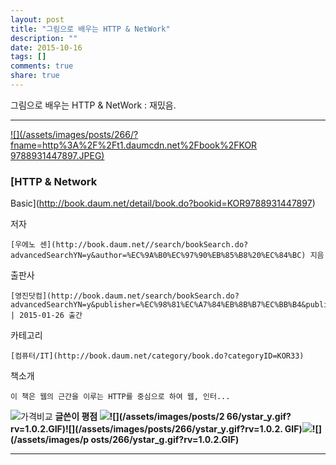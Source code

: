```yaml
---
layout: post
title: "그림으로 배우는 HTTP & NetWork"
description: ""
date: 2015-10-16
tags: []
comments: true
share: true
---
```


그림으로 배우는 HTTP & NetWork : 재밌음.

  

  

* * *

[ ![](/assets/images/posts/266/?fname=http%3A%2F%2Ft1.daumcdn.net%2Fbook%2FKOR
9788931447897.JPEG)
](http://book.daum.net/detail/book.do?bookid=KOR9788931447897)

###  [HTTP & Network
Basic](http://book.daum.net/detail/book.do?bookid=KOR9788931447897)

저자

    [우에노 센](http://book.daum.net//search/bookSearch.do?advancedSearchYN=y&author=%EC%9A%B0%EC%97%90%EB%85%B8%20%EC%84%BC) 지음
출판사

    [영진닷컴](http://book.daum.net/search/bookSearch.do?advancedSearchYN=y&publisher=%EC%98%81%EC%A7%84%EB%8B%B7%EC%BB%B4&publisherID=PU00387324) | 2015-01-26 출간
카테고리

    [컴퓨터/IT](http://book.daum.net/category/book.do?categoryID=KOR33)
책소개

    이 책은 웹의 근간을 이루는 HTTP를 중심으로 하여 웹, 인터...

![가격비교](/assets/images/posts/266/bt_info_compare.gif?rv=1.0.1.GIF) **글쓴이 평점 ![
](/assets/images/posts/266/ystar_y.gif?rv=1.0.2.GIF)![](/assets/images/posts/2
66/ystar_y.gif?rv=1.0.2.GIF)![](/assets/images/posts/266/ystar_y.gif?rv=1.0.2.
GIF)![](/assets/images/posts/266/ystar_y.gif?rv=1.0.2.GIF)![](/assets/images/p
osts/266/ystar_g.gif?rv=1.0.2.GIF)**

* * *

  

